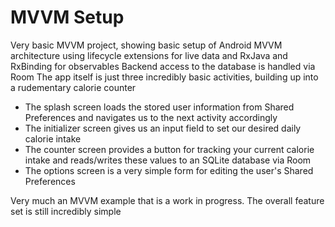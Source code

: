# MVVM Setup
Very basic MVVM project, showing basic setup of Android MVVM architecture using lifecycle extensions for live data and RxJava and RxBinding for observables
Backend access to the database is handled via Room
The app itself is just three incredibly basic activities, building up into a rudementary calorie counter

- The splash screen loads the stored user information from Shared Preferences and navigates us to the next activity accordingly
- The initializer screen gives us an input field to set our desired daily calorie intake
- The counter screen provides a button for tracking your current calorie intake and reads/writes these values to an SQLite database via Room
- The options screen is a very simple form for editing the user's Shared Preferences

 Very much an MVVM example that is a work in progress. The overall feature set is still incredibly simple
